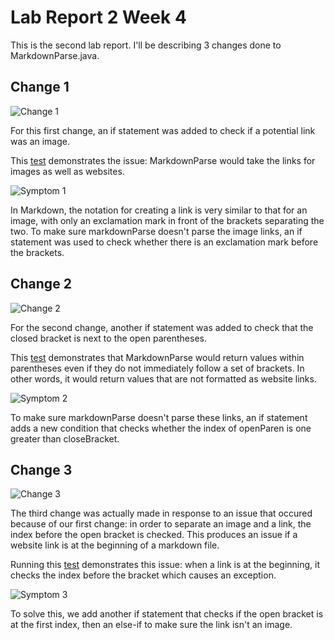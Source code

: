 # **Lab Report 2 Week 4**

This is the second lab report. I'll be describing 3 changes done to MarkdownParse.java.

## Change 1

![Change 1]()

For this first change, an if statement was added to check if a potential link was an image.  

This [test](https://github.com/kmolina15/markdown-parser/blob/b30d1be0a6eb6c2f576c0051f46490487526a4e1/my-test.md) demonstrates the issue: MarkdownParse would take the links for images as well as websites.

![Symptom 1]()

In Markdown, the notation for creating a link is very similar to that for an image, with only an exclamation mark in front of the brackets separating the two. To make sure markdownParse doesn't parse the image links, an if statement was used to check whether there is an exclamation mark before the brackets.


## Change 2

![Change 2]()

For the second change, another if statement was added to check that the closed bracket is next to the open parentheses.

This [test]() demonstrates that MarkdownParse would return values within parentheses even if they do not immediately follow a set of brackets. In other words, it would return values that are not formatted as website links.

![Symptom 2]()

To make sure markdownParse doesn't parse these links, an if statement adds a new condition that checks whether the index of openParen is one greater than closeBracket.


## Change 3

![Change 3]()

The third change was actually made in response to an issue that occured because of our first change: in order to separate an image and a link, the index before the open bracket is checked. This produces an issue if a website link is at the beginning of a markdown file.

Running this [test]() demonstrates this issue: when a link is at the beginning, it checks the index before the bracket which causes an exception.

![Symptom 3]()

To solve this, we add another if statement that checks if the open bracket is at the first index, then an else-if to make sure the link isn't an image.
